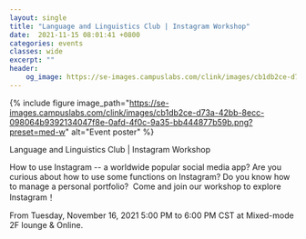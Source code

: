 ```yaml
---
layout: single
title: "Language and Linguistics Club | Instagram Workshop"
date:  2021-11-15 08:01:41 +0800
categories: events
classes: wide
excerpt: ""
header:
    og_image: https://se-images.campuslabs.com/clink/images/cb1db2ce-d73a-42bb-8ecc-098064b9392134047f8e-0afd-4f0c-9a35-bb444877b59b.png?preset=med-w  
---
```


{% include figure image_path="https://se-images.campuslabs.com/clink/images/cb1db2ce-d73a-42bb-8ecc-098064b9392134047f8e-0afd-4f0c-9a35-bb444877b59b.png?preset=med-w" alt="Event poster" %}


<div class="h-event vevent">
  <div class="p-name summary">Language and Linguistics Club | Instagram Workshop</div>
  <div class="p-description description"><p>How to use Instagram -- a worldwide popular social media app? Are you curious about how to use some functions on Instagram? Do you know how to manage a personal portfolio?&nbsp; Come and join our workshop to explore Instagram！</p></div>
  <div>
    <p>
      From <time class="dt-start dtstart" datetime="2021-11-16T17:00:00.0000000+08:00" title="2021-11-16T17:00:00.0000000+08:00">Tuesday, November 16, 2021 5:00 PM</time>
      to <time class="dt-end dtend" datetime="2021-11-16T18:00:00.0000000+08:00" title="2021-11-16T18:00:00.0000000+08:00">6:00 PM CST</time>
      at <span class="p-location location">Mixed-mode 2F lounge & Online</span>.
    </p>
  </div>
</div>
